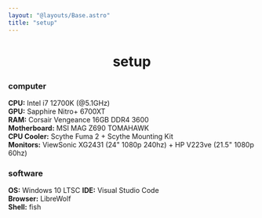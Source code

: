 ```yaml
---
layout: "@layouts/Base.astro"
title: "setup"
---
```

<h1 style="text-align: center">setup</h1>

### computer
**CPU:** Intel i7 12700K (@5.1GHz)  
**GPU:** Sapphire Nitro+ 6700XT  
**RAM:** Corsair Vengeance 16GB DDR4 3600  
**Motherboard:** MSI MAG Z690 TOMAHAWK  
**CPU Cooler:** Scythe Fuma 2 + Scythe Mounting Kit  
**Monitors:** ViewSonic XG2431 (24" 1080p 240hz) + HP V223ve (21.5" 1080p 60hz)  

### software
**OS:** Windows 10 LTSC
**IDE:** Visual Studio Code  
**Browser:** LibreWolf  
**Shell:** fish